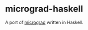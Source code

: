 # micrograd-haskell

A port of [micrograd](https://github.com/karpathy/micrograd) written in Haskell.
